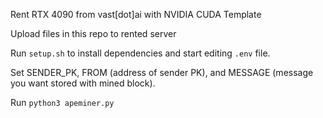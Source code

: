 Rent RTX 4090 from vast[dot]ai with NVIDIA CUDA Template

Upload files in this repo to rented server

Run `setup.sh` to install dependencies and start editing `.env` file.

Set SENDER_PK, FROM (address of sender PK), and MESSAGE (message you want stored with mined block).

Run `python3 apeminer.py`
